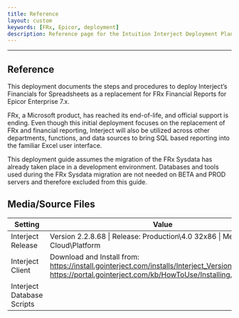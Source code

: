 ```yaml
---
title: Reference
layout: custom
keywords: [FRx, Epicor, deployment]
description: Reference page for the Intuition Interject Deployment Plan
---
```


* * *

## Reference

This deployment documents the steps and procedures to deploy Interject’s Financials for Spreadsheets as a replacement for FRx Financial Reports for Epicor Enterprise 7.x.

FRx, a Microsoft product, has reached its end-of-life, and official support is ending. Even though this initial deployment focuses on the replacement of FRx and financial reporting, Interject will also be utilized across other departments, functions, and data sources to bring SQL based reporting into the familiar Excel user interface.

This deployment guide assumes the migration of the FRx Sysdata has already taken place in a development environment. Databases and tools used during the FRx Sysdata migration are not needed on BETA and PROD servers and therefore excluded from this guide. 

## Media/Source Files

| Setting                    | Value                                                                                                                                                                    |
| -------------------------- | ------------------------------------------------------------------------------------------------------------------------------------------------------------------------ |
| Interject Release          | Version 2.2.8.68 \| Release: Production\4.0 32x86 \| Method: Cloud\Platform                                                                                              |
| Interject Client           | Download and Install from: <br> https://install.gointerject.com/installs/Interject_Version_Installer.exe <br> https://portal.gointerject.com/kb/HowToUse/Installing.html |
| Interject Database Scripts |                                                         |
